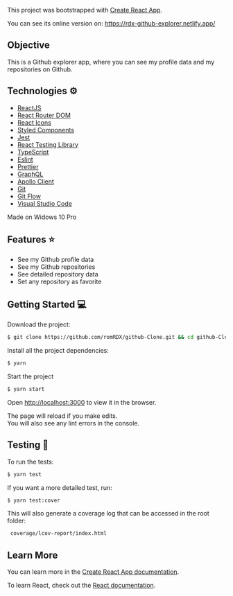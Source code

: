 This project was bootstrapped with [Create React App](https://github.com/facebook/create-react-app).

You can see its online version on: https://rdx-github-explorer.netlify.app/

## Objective

This is a Github explorer app, where you can see my profile data and my repositories on Github.

## Technologies ⚙

- [ReactJS](https://reactjs.org/)
- [React Router DOM](https://reacttraining.com/react-router/)
- [React Icons](https://react-icons.github.io/react-icons/)
- [Styled Components](https://styled-components.com/)
- [Jest](https://jestjs.io/)
- [React Testing Library](https://testing-library.com/docs/react-testing-library/intro)
- [TypeScript](https://www.typescriptlang.org/)
- [Eslint](https://eslint.org/)
- [Prettier](https://prettier.io/)
- [GraphQL](https://graphql.org/)
- [Apollo Client](https://www.apollographql.com/)
- [Git](https://git-scm.com/)
- [Git Flow](https://github.com/nvie/gitflow)
- [Visual Studio Code](https://code.visualstudio.com/)

Made on Widows 10 Pro

## Features ⭐

- See my Github profile data
- See my Github repositories
- See detailed repository data 
- Set any repository as favorite

## Getting Started 💻

Download the project:

```bash
$ git clone https://github.com/romRDX/github-Clone.git && cd github-Clone
```

Install all the project dependencies:

```bash
$ yarn
```
Start the project

```bash
$ yarn start
```

Open [http://localhost:3000](http://localhost:3000) to view it in the browser.

The page will reload if you make edits.<br />
You will also see any lint errors in the console.

## Testing 📏

To run the tests:

```bash
$ yarn test
```
If you want a more detailed test, run:

```bash
$ yarn test:cover
```
This will also generate a coverage log that can be accessed in the root folder:

```bash
 coverage/lcov-report/index.html
```

## Learn More

You can learn more in the [Create React App documentation](https://facebook.github.io/create-react-app/docs/getting-started).

To learn React, check out the [React documentation](https://reactjs.org/).
